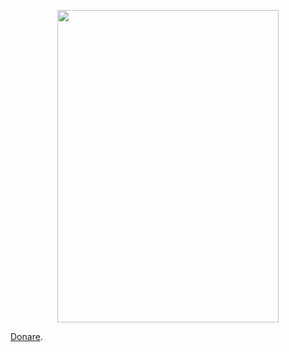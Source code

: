 </head>
<body>
<div class="container">
<p style="text-align: center;"><img style="display: block; margin-left: auto; margin-right: auto;" src="https://irvin.redemptorismatercosenza.com/doc_hub/1016_Ant.-Magn.-25-dic.png" alt="" width="353.5" height="500" /><a href="https://www.redemptorismatercosenza.com/donazioni/it-IT">
</a></p>


<p><a href="https://www.mozilla.org/pt-BR/">Donare</a>.
</p>



